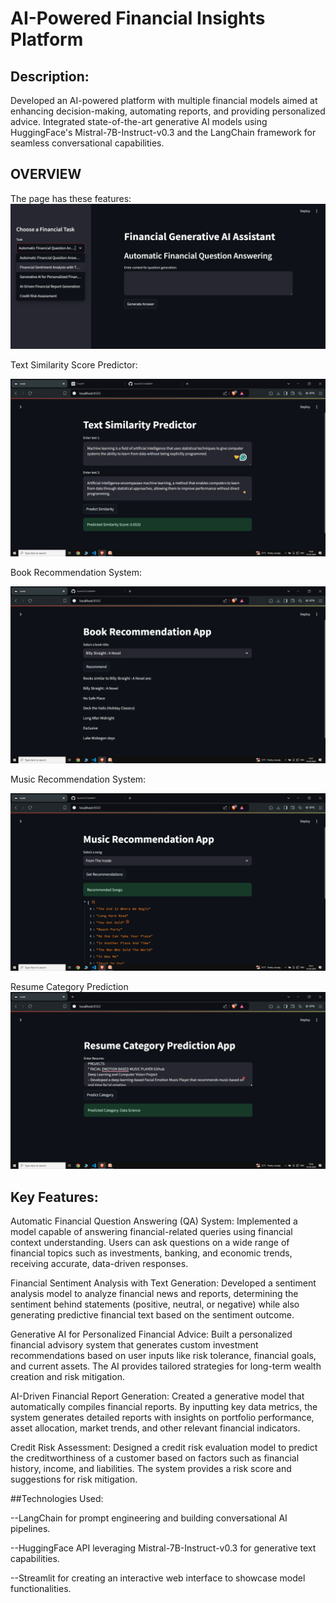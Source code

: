 # AI-Powered Financial Insights Platform

## Description:
Developed an AI-powered platform with multiple financial models aimed at enhancing decision-making, automating reports, and providing personalized advice. Integrated state-of-the-art generative AI models using HuggingFace's Mistral-7B-Instruct-v0.3 and the LangChain framework for seamless conversational capabilities.

## OVERVIEW
The page has these features:
![Features](https://github.com/Rachit2527/Financial-Assistant/blob/main/Screenshot%20(3027).png?raw=true)

Text Similarity Score Predictor:

![Text Similarity](https://github.com/Rachit2527/LEARNIFY/blob/master/Screenshot%20(2968).png?raw=true)

Book Recommendation System:

![Book Recommendation)](https://github.com/Rachit2527/LEARNIFY/blob/master/Screenshot%20(2969).png?raw=true)

Music Recommendation System:

![Music Recommendation](https://github.com/Rachit2527/LEARNIFY/blob/master/Screenshot%20(2970).png?raw=true)

Resume Category Prediction
![Resume Category Prediction](https://github.com/Rachit2527/LEARNIFY/blob/master/Screenshot%20(2971).png?raw=true)

## Key Features:

Automatic Financial Question Answering (QA) System:
Implemented a model capable of answering financial-related queries using financial context understanding. Users can ask questions on a wide range of financial topics such as investments, banking, and economic trends, receiving accurate, data-driven responses.

Financial Sentiment Analysis with Text Generation:
Developed a sentiment analysis model to analyze financial news and reports, determining the sentiment behind statements (positive, neutral, or negative) while also generating predictive financial text based on the sentiment outcome.

Generative AI for Personalized Financial Advice:
Built a personalized financial advisory system that generates custom investment recommendations based on user inputs like risk tolerance, financial goals, and current assets. The AI provides tailored strategies for long-term wealth creation and risk mitigation.

AI-Driven Financial Report Generation:
Created a generative model that automatically compiles financial reports. By inputting key data metrics, the system generates detailed reports with insights on portfolio performance, asset allocation, market trends, and other relevant financial indicators.

Credit Risk Assessment:
Designed a credit risk evaluation model to predict the creditworthiness of a customer based on factors such as financial history, income, and liabilities. The system provides a risk score and suggestions for risk mitigation.


##Technologies Used:

--LangChain for prompt engineering and building conversational AI pipelines.

--HuggingFace API leveraging Mistral-7B-Instruct-v0.3 for generative text capabilities.

--Streamlit for creating an interactive web interface to showcase model functionalities.

